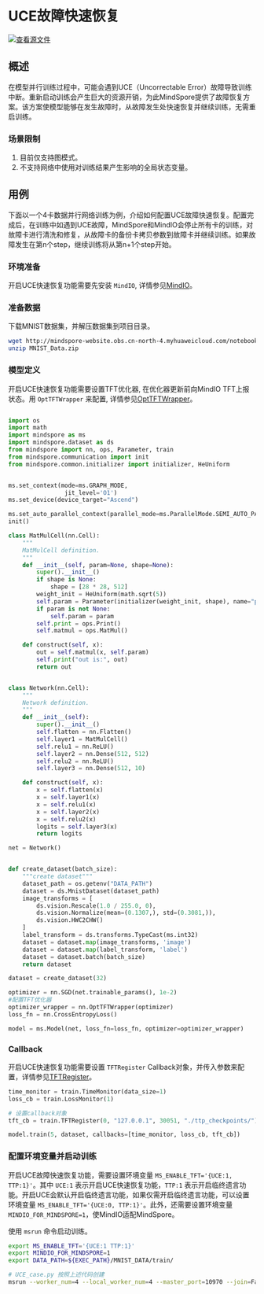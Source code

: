 # UCE故障快速恢复

[![查看源文件](https://mindspore-website.obs.cn-north-4.myhuaweicloud.com/website-images/master/resource/_static/logo_source.svg)](https://gitee.com/mindspore/docs/blob/master/docs/mindspore/source_zh_cn/model_train/train_availability/UCE_fault_recover.md)

## 概述

在模型并行训练过程中，可能会遇到UCE（Uncorrectable Error）故障导致训练中断。重新启动训练会产生巨大的资源开销，为此MindSpore提供了故障恢复方案。该方案使模型能够在发生故障时，从故障发生处快速恢复并继续训练，无需重启训练。

### 场景限制

1. 目前仅支持图模式。
2. 不支持网络中使用对训练结果产生影响的全局状态变量。

## 用例

下面以一个4卡数据并行网络训练为例，介绍如何配置UCE故障快速恢复。配置完成后，在训练中如遇到UCE故障，MindSpore和MindIO会停止所有卡的训练，对故障卡进行清洗和修复，从故障卡的备份卡拷贝参数到故障卡并继续训练。如果故障发生在第n个step，继续训练将从第n+1个step开始。

### 环境准备

开启UCE快速恢复功能需要先安装 `MindIO`, 详情参见[MindIO](https://www.hiascend.com/document/detail/zh/mindx-dl/60rc2/mindio/mindiottp/mindiottp001.html)。

### 准备数据

下载MNIST数据集，并解压数据集到项目目录。

```bash
wget http://mindspore-website.obs.cn-north-4.myhuaweicloud.com/notebook/datasets/MNIST_Data.zip
unzip MNIST_Data.zip
```

### 模型定义

开启UCE快速恢复功能需要设置TFT优化器, 在优化器更新前向MindIO TFT上报状态。用 `OptTFTWrapper` 来配置, 详情参见[OptTFTWrapper](https://www.mindspore.cn/docs/zh-CN/master/api_python/nn/mindspore.nn.OptTFTWrapper.html)。

```python

import os
import math
import mindspore as ms
import mindspore.dataset as ds
from mindspore import nn, ops, Parameter, train
from mindspore.communication import init
from mindspore.common.initializer import initializer, HeUniform


ms.set_context(mode=ms.GRAPH_MODE,
                jit_level='O1')
ms.set_device(device_target="Ascend")

ms.set_auto_parallel_context(parallel_mode=ms.ParallelMode.SEMI_AUTO_PARALLEL)
init()

class MatMulCell(nn.Cell):
    """
    MatMulCell definition.
    """
    def __init__(self, param=None, shape=None):
        super().__init__()
        if shape is None:
            shape = [28 * 28, 512]
        weight_init = HeUniform(math.sqrt(5))
        self.param = Parameter(initializer(weight_init, shape), name="param")
        if param is not None:
            self.param = param
        self.print = ops.Print()
        self.matmul = ops.MatMul()

    def construct(self, x):
        out = self.matmul(x, self.param)
        self.print("out is:", out)
        return out


class Network(nn.Cell):
    """
    Network definition.
    """
    def __init__(self):
        super().__init__()
        self.flatten = nn.Flatten()
        self.layer1 = MatMulCell()
        self.relu1 = nn.ReLU()
        self.layer2 = nn.Dense(512, 512)
        self.relu2 = nn.ReLU()
        self.layer3 = nn.Dense(512, 10)

    def construct(self, x):
        x = self.flatten(x)
        x = self.layer1(x)
        x = self.relu1(x)
        x = self.layer2(x)
        x = self.relu2(x)
        logits = self.layer3(x)
        return logits

net = Network()


def create_dataset(batch_size):
    """create dataset"""
    dataset_path = os.getenv("DATA_PATH")
    dataset = ds.MnistDataset(dataset_path)
    image_transforms = [
        ds.vision.Rescale(1.0 / 255.0, 0),
        ds.vision.Normalize(mean=(0.1307,), std=(0.3081,)),
        ds.vision.HWC2CHW()
    ]
    label_transform = ds.transforms.TypeCast(ms.int32)
    dataset = dataset.map(image_transforms, 'image')
    dataset = dataset.map(label_transform, 'label')
    dataset = dataset.batch(batch_size)
    return dataset

dataset = create_dataset(32)

optimizer = nn.SGD(net.trainable_params(), 1e-2)
#配置TFT优化器
optimizer_wrapper = nn.OptTFTWrapper(optimizer)
loss_fn = nn.CrossEntropyLoss()

model = ms.Model(net, loss_fn=loss_fn, optimizer=optimizer_wrapper)
```

### Callback

开启UCE快速恢复功能需要设置 `TFTRegister` Callback对象，并传入参数来配置，详情参见[TFTRegister](https://www.mindspore.cn/docs/zh-CN/master/api_python/train/mindspore.train.TFTRegister.html)。

```python
time_monitor = train.TimeMonitor(data_size=1)
loss_cb = train.LossMonitor(1)

# 设置callback对象
tft_cb = train.TFTRegister(0, "127.0.0.1", 30051, "./ttp_checkpoints/")

model.train(5, dataset, callbacks=[time_monitor, loss_cb, tft_cb])

```

### 配置环境变量并启动训练

开启UCE故障快速恢复功能，需要设置环境变量 `MS_ENABLE_TFT='{UCE:1, TTP:1}'`。其中 `UCE:1` 表示开启UCE快速恢复功能，`TTP:1` 表示开启临终遗言功能。开启UCE会默认开启临终遗言功能，如果仅需开启临终遗言功能，可以设置环境变量 `MS_ENABLE_TFT='{UCE:0, TTP:1}'`。此外，还需要设置环境变量 `MINDIO_FOR_MINDSPORE=1`，使MindIO适配MindSpore。

使用 `msrun` 命令启动训练。

```bash
export MS_ENABLE_TFT='{UCE:1 TTP:1}'
export MINDIO_FOR_MINDSPORE=1
export DATA_PATH=${EXEC_PATH}/MNIST_DATA/train/

# UCE_case.py 按照上述代码创建
msrun --worker_num=4 --local_worker_num=4 --master_port=10970 --join=False --log_dir=./uce_logs UCE_case.py
```
